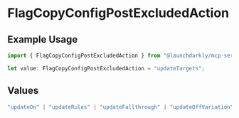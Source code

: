 # FlagCopyConfigPostExcludedAction

## Example Usage

```typescript
import { FlagCopyConfigPostExcludedAction } from "@launchdarkly/mcp-server";

let value: FlagCopyConfigPostExcludedAction = "updateTargets";
```

## Values

```typescript
"updateOn" | "updateRules" | "updateFallthrough" | "updateOffVariation" | "updatePrerequisites" | "updateTargets" | "updateFlagConfigMigrationSettings"
```
